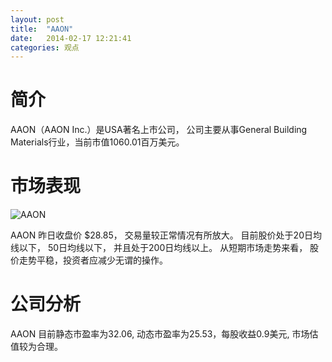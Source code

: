 ```yaml
---
layout: post
title:  "AAON"
date:   2014-02-17 12:21:41
categories: 观点
---
```


# 简介
AAON（AAON Inc.）是USA著名上市公司，
公司主要从事General Building Materials行业，当前市值1060.01百万美元。

# 市场表现

![AAON](http://finviz.com/chart.ashx?t=AAON&ty=c&ta=1&p=d&s=l)

AAON 昨日收盘价 $28.85，
交易量较正常情况有所放大。
目前股价处于20日均线以下，
50日均线以下，
并且处于200日均线以上。
从短期市场走势来看，
股价走势平稳，投资者应减少无谓的操作。

# 公司分析
AAON 目前静态市盈率为32.06, 动态市盈率为25.53，每股收益0.9美元,
市场估值较为合理。
